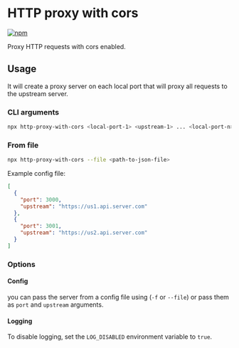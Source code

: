 # HTTP proxy with cors

[![npm](https://img.shields.io/npm/v/http-proxy-with-cors)](https://www.npmjs.com/package/http-proxy-with-cors)

Proxy HTTP requests with cors enabled.

## Usage
It will create a proxy server on each local port that will proxy all requests to the upstream server.

### CLI arguments
```bash
npx http-proxy-with-cors <local-port-1> <upstream-1> ... <local-port-n> <upstream-n>
```

### From file
```bash
npx http-proxy-with-cors --file <path-to-json-file>
```

Example config file:
```json
[
  {
    "port": 3000,
    "upstream": "https://us1.api.server.com"
  },
  {
    "port": 3001,
    "upstream": "https://us2.api.server.com"
  }
]
```

### Options

#### Config
you can pass the server from a config file using (`-f` or `--file`) or pass them as `port` and `upstream` arguments.

#### Logging
To disable logging, set the `LOG_DISABLED` environment variable to `true`.


